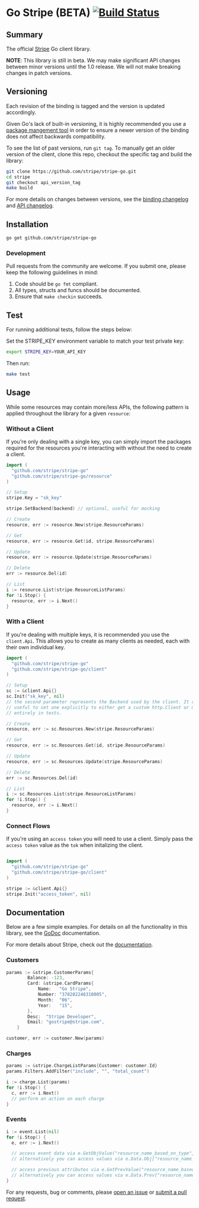 Go Stripe (BETA) [![Build Status](https://travis-ci.org/stripe/stripe-go.svg?branch=master)](https://travis-ci.org/stripe/stripe-go)
========

## Summary

The official [Stripe](https://stripe.com) Go client library.

**NOTE**: This library is still in beta.  We may make significant API changes between
minor versions until the 1.0 release.  We will not make breaking changes in patch versions.

## Versioning

Each revision of the binding is tagged and the version is updated accordingly.

Given Go's lack of built-in versioning, it is highly recommended you use a
[package mangement tool](https://code.google.com/p/go-wiki/wiki/PackageManagementTools) in order
to ensure a newer version of the binding does not affect backwards compatibility.

To see the list of past versions, run `git tag`. To manually get an older
version of the client, clone this repo, checkout the specific tag and build the
library:

```sh
git clone https://github.com/stripe/stripe-go.git
cd stripe
git checkout api_version_tag
make build
```

For more details on changes between versions, see the [binding changelog](CHANGELOG)
and [API changelog](https://stripe.com/docs/upgrades).

## Installation

```sh
go get github.com/stripe/stripe-go
```

### Development

Pull requests from the community are welcome. If you submit one, please keep
the following guidelines in mind:

1. Code should be `go fmt` compliant.
2. All types, structs and funcs should be documented.
3. Ensure that `make checkin` succeeds.

## Test

For running additional tests, follow the steps below:

Set the STRIPE_KEY environment variable to match your test private key:
```sh
export STRIPE_KEY=YOUR_API_KEY
```

Then run:
```sh
make test
```

## Usage

While some resources may contain more/less APIs, the following pattern is
applied throughout the library for a given `resource`:

### Without a Client

If you're only dealing with a single key, you can simply import the packages
required for the resources you're interacting with without the need to create a
client.

```go
import (
  "github.com/stripe/stripe-go"
  "github.com/stripe/stripe-go/resource"
)

// Setup
stripe.Key = "sk_key"

stripe.SetBackend(backend) // optional, useful for mocking

// Create
resource, err := resource.New(stripe.ResourceParams)

// Get
resource, err := resource.Get(id, stripe.ResourceParams)

// Update
resource, err := resource.Update(stripe.ResourceParams)

// Delete
err := resource.Del(id)

// List
i := resource.List(stripe.ResourceListParams)
for !i.Stop() {
  resource, err := i.Next()
}
```

### With a Client

If you're dealing with multiple keys, it is recommended you use the
`client.Api`.  This allows you to create as many clients as needed, each with
their own individual key.

```go
import (
  "github.com/stripe/stripe-go"
  "github.com/stripe/stripe-go/client"
)

// Setup
sc := &client.Api{}
sc.Init("sk_key", nil)
// the second parameter represents the Backend used by the client. It can be
// useful to set one explicitly to either get a custom http.Client or mock it
// entirely in tests.

// Create
resource, err := sc.Resources.New(stripe.ResourceParams)

// Get
resource, err := sc.Resources.Get(id, stripe.ResourceParams)

// Update
resource, err := sc.Resources.Update(stripe.ResourceParams)

// Delete
err := sc.Resources.Del(id)

// List
i := sc.Resources.List(stripe.ResourceListParams)
for !i.Stop() {
  resource, err := i.Next()
}
```

### Connect Flows

If you're using an `access token` you will need to use a client. Simply pass
the `access token` value as the `tok` when initalizing the client.

```go

import (
  "github.com/stripe/stripe-go"
  "github.com/stripe/stripe-go/client"
)

stripe := &client.Api{}
stripe.Init("access_token", nil)
```

## Documentation

Below are a few simple examples. For details on all the functionality in this
library, see the [GoDoc](http://godoc.org/github.com/stripe/stripe-go) documentation.

For more details about Stripe, check out the [documentation](https://stripe.com/docs).

### Customers

```go
params := &stripe.CustomerParams{
		Balance: -123,
		Card: &stripe.CardParams{
			Name:   "Go Stripe",
			Number: "378282246310005",
			Month:  "06",
			Year:   "15",
		},
		Desc:  "Stripe Developer",
		Email: "gostripe@stripe.com",
	}

customer, err := customer.New(params)
```

### Charges

```go
params := &stripe.ChargeListParams{Customer: customer.Id}
params.Filters.AddFilter("include", "", "total_count")

i := charge.List(params)
for !i.Stop() {
  c, err := i.Next()
  // perform an action on each charge
}
```
### Events

```go
i := event.List(nil)
for !i.Stop() {
  e, err := i.Next()

  // access event data via e.GetObjValue("resource_name_based_on_type", "resource_property_name")
  // alternatively you can access values via e.Data.Obj["resource_name_based_on_type"].(map[string]interface{})["resource_property_name"]

  // access previous attributes via e.GetPrevValue("resource_name_based_on_type", "resource_property_name")
  // alternatively you can access values via e.Data.Prev["resource_name_based_on_type"].(map[string]interface{})["resource_property_name"]
}
```

For any requests, bug or comments, please [open an issue](https://github.com/stripe/stripe-go/issues/new) or [submit a pull request](https://github.com/stripe/stripe-go/pulls).
